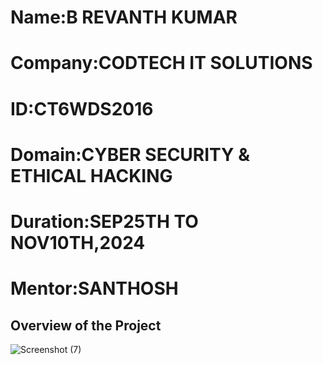 # Name:B REVANTH KUMAR
# Company:CODTECH IT SOLUTIONS
# ID:CT6WDS2016
# Domain:CYBER SECURITY & ETHICAL HACKING
# Duration:SEP25TH TO NOV10TH,2024
# Mentor:SANTHOSH

## Overview of the Project

![Screenshot (7)](https://github.com/user-attachments/assets/7900f512-0a7c-4c22-becf-536b1248c28f)

